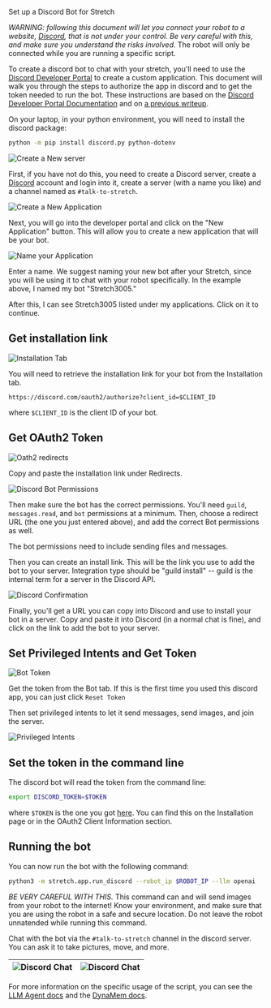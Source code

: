  Set up a Discord Bot for Stretch

*WARNING: following this document will let you connect your robot to a website, [Discord](https://discord.com/), that is not under your control. Be very careful with this, and make sure you understand the risks involved.* The robot will only be connected while you are running a specific script.

To create a discord bot to chat with your stretch, you'll need to use the [Discord Developer Portal](https://discord.com/developers/applications) to create a custom application. This document will walk you through the steps to authorize the app in discord and to get the token needed to run the bot. These instructions are based on the [Discord Developer Portal Documentation](https://discord.com/developers/docs/intro) and on [a previous writeup](https://github.com/cpaxton/virgil/blob/main/docs/discord.md).

On your laptop, in your python environment, you will need to install the discord package:

```bash
python -m pip install discord.py python-dotenv
```

![Create a New server](images/discord0.png)

First, if you have not do this, you need to create a Discord server, create a [Discord](https://discord.com/) account and login into it, create a server (with a name you like) and a channel named as `#talk-to-stretch`.

![Create a New Application](images/discord_create_app.png)

Next, you will go into the developer portal and click on the "New Application" button. This will allow you to create a new application that will be your bot.

![Name your Application](images/discord_name_app.png)

Enter a name. We suggest naming your new bot after your Stretch, since you will be using it to chat with your robot specifically. In the example above, I named my bot "Stretch3005."

After this, I can see Stretch3005 listed under my applications. Click on it to continue.

## Get installation link

![Installation Tab](images/discord_install_page.png)

You will need to retrieve the installation link for your bot from the Installation tab.
```
https://discord.com/oauth2/authorize?client_id=$CLIENT_ID
```

where `$CLIENT_ID` is the client ID of your bot.

## Get OAuth2 Token

![Oath2 redirects](images/discord_oauth2_redirects.png)

Copy and paste the installation link under Redirects.

![Discord Bot Permissions](images/discord_bot_permissions.png)

Then make sure the bot has the correct permissions. You'll need `guild`, `messages.read`, and `bot` permissions at a minimum. Then, choose a redirect URL (the one you just entered above), and add the correct Bot permissions as well.

The bot permissions need to include sending files and messages.

Then you can create an install link. This will be the link you use to add the bot to your server. Integration type should be "guild install" -- guild is the internal term for a server in the Discord API.

![Discord Confirmation](images/discord_confirmation.png)

Finally, you'll get a URL you can copy into Discord and use to install your bot in a server. Copy and paste it into Discord (in a normal chat is fine), and click on the link to add the bot to your server.

## Set Privileged Intents and Get Token

![Bot Token](images/discord_bot_token.png)

Get the token from the Bot tab. If this is the first time you used this discord app, you can just click `Reset Token`

Then set privileged intents to let it send messages, send images, and join the server.

![Privileged Intents](images/discord_get_intents.png)

## Set the token in the command line

The discord bot will read the token from the command line:

```bash
export DISCORD_TOKEN=$TOKEN
```

where `$TOKEN` is the one you got [here](#set-privileged-intents-and-get-token). You can find this on the Installation page or in the OAuth2 Client Information section.

## Running the bot

You can now run the bot with the following command:

```bash
python3 -m stretch.app.run_discord --robot_ip $ROBOT_IP --llm openai
```

*BE VERY CAREFUL WITH THIS.* This command can and will send images from your robot to the internet! Know your environment, and make sure that you are using the robot in a safe and secure location. Do not leave the robot unnatended while running this command.

Chat with the bot via the `#talk-to-stretch` channel in the discord server. You can ask it to take pictures, move, and more.

| ![Discord Chat](images/discord1.png) | ![Discord Chat](images/discord2.png) |
|--------------|------------------|

For more information on the specific usage of the script, you can see the [LLM Agent docs](llm_agent.md) and the [DynaMem docs](dynamem.md).

